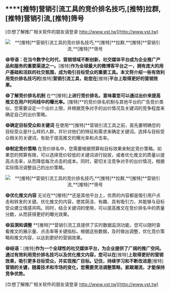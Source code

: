 ## ****[推特]**营销引流工具的竞价排名技巧,**[推特]**拉群,**[推特]**营销引流,**[推特]**筛号**

[😍想了解推广相关软件的朋友请登录 http://www.vst.tw](http://www.vst.tw)

 <center><img src="https://vst.tw/MP4/tuiguang/png/6.png" alt="**[推特]**营销引流工具的竞价排名技巧,**[推特]**拉群,**[推特]**营销引流,**[推特]**筛号"></center>

**😄导语：在当今数字化时代，营销领域不断创新，社交媒体平台成为企业推广产品和服务的重要渠道之一。**[推特]**作为全球最大的微博客平台之一，拥有庞大的用户基础和活跃的社交氛围，成为吸引目标受众的重要工具。本文将介绍一些有效利用竞价排名技巧的**[推特]**营销引流工具，助您在**[推特]**平台上取得更好的营销效果。**

**😄了解竞价排名机制**
在**[推特]**上进行竞价排名，意味着您可以通过出价来提高推文在用户时间线中的曝光率。**[推特]**的竞价排名机制与其他平台的广告竞价类似，您需要设定一个出价上限，并根据竞争对手的出价情况及关键词的竞争程度来确定自己的出价策略。

**😄确定目标受众和关键词**
在使用**[推特]**营销引流工具之前，首先要明确您的目标受众是什么样的人群，并针对他们的特征和需求来确定关键词。选择与目标受众相关的关键词，有助于提高推文的曝光率和点击率。

**😄制定竞价策略**
在竞价排名中，您需要根据预算和目标效果来制定竞价策略。如果您的预算有限，可以选择竞价较低的关键词进行投放，或者优化推文的质量以提高点击率，从而降低每次点击的成本。同时，密切关注竞争对手的出价情况，根据实际情况调整自己的出价策略。

 <center><img src="https://vst.tw/MP4/tuiguang/png/4.png" alt="**[推特]**营销引流工具的竞价排名技巧,**[推特]**拉群,**[推特]**营销引流,**[推特]**筛号"></center>

**😄优化推文内容**
无论在**[推特]**还是其他平台上，优质的内容都是吸引用户点击和转发的关键。优化推文的内容，使其简洁、有趣、具有吸引力，并能够与目标受众建立情感共鸣。同时，结合关键词的使用，可以提高推文在竞价排名中的质量分数，从而获得更好的曝光效果。

**😄监测和调整**
**[推特]**营销引流工具提供了实时数据监测功能，您可以随时查看推文的展示量、点击率等关键指标。根据这些数据，及时做出调整，优化竞价策略和推文内容，以达到更好的营销效果。

**😄结语：**[推特]**作为一个全球性的社交媒体平台，为企业提供了广阔的推广空间。通过有效利用竞价排名技巧以及优化推文内容，您可以在**[推特]**上取得更好的营销效果，吸引更多目标受众，并实现推广目标。记住，持续学习和不断改进是**[推特]**营销的关键，随着技术和市场的变化，您需要灵活调整策略，紧跟潮流，才能保持竞争优势。**

[😍想了解推广相关软件的朋友请登录 http://www.vst.tw](http://www.vst.tw)



